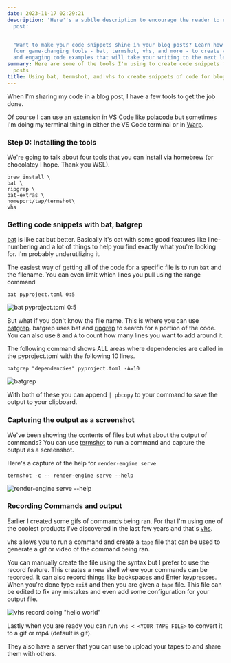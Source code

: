 ```yaml
---
date: 2023-11-17 02:29:21
description: 'Here''s a subtle description to encourage the reader to read the blog
  post:


  "Want to make your code snippets shine in your blog posts? Learn how I''m using
  four game-changing tools - bat, termshot, vhs, and more - to create visually stunning
  and engaging code examples that will take your writing to the next level.'
summary: Here are some of the tools I'm using to create code snippets for my blog
  posts
title: Using bat, termshot, and vhs to create snippets of code for blog posts
---
```


When I'm sharing my code in a blog post, I have a few tools to get the job done.

Of course I can use an extension in VS Code like [polacode](https://marketplace.visualstudio.com/items?itemName=pnp.polacode) but sometimes I'm doing my terminal thing in either the VS Code terminal or in [Warp](https://www.warp.dev/).

### Step 0: Installing the tools

We're going to talk about four tools that you can install via homebrew (or chocolatey I hope. Thank you WSL).

```shell
brew install \
bat \
ripgrep \
bat-extras \
homeport/tap/termshot\
vhs
```

### Getting code snippets with bat, batgrep

[bat](https://github.com/sharkdp/bat) is like cat but better. Basically it's cat with some good features like line-numbering and a lot of things to help you find exactly what you're looking for. I'm probably underutilizing it.

The easiest way of getting all of the code for a specific file is to run `bat` and the filename. You can even limit which lines you pull using the range command

```shell
bat pyproject.toml 0:5
```

![bat pyproject.toml 0:5](https://kjaymiller.azureedge.net/media/bat_pyproject_toml.gif)

But what if you don't know the file name. This is where you can use [batgrep](https://github.com/eth-p/bat-extras/tree/master). batgrep uses bat and [ripgrep](https://github.com/BurntSushi/ripgrep) to search for a portion of the code. You can also use `B` and `A` to count how many lines you want to add around it.

The following command shows ALL areas where dependencies are called in the pyproject.toml with the following 10 lines.

```shell
batgrep "dependencies" pyproject.toml -A=10
```

![batgrep](https://jmblogstorrage.blob.core.windows.net/media/batgrep.gif)

With both of these you can append `| pbcopy` to your command to save the output to your clipboard.

### Capturing the output as a screenshot

We've been showing the contents of files but what about the output of commands? You can use [termshot](https://github.com/homeport/termshot) to run a command and capture the output as a screenshot.

Here's a capture of the help for `render-engine serve`

```shell
termshot -c -- render-engine serve --help
```

![render-engine serve --help](https://jmblogstorrage.blob.core.windows.net/media/render-engine-serve-help.png)

### Recording Commands and output

Earlier I created some gifs of commands being ran. For that I'm using one of the coolest products I've discovered in the last few years and that's [vhs](https://vhs.charm.sh).

vhs allows you to run a command and create a `tape` file that can be used to generate a gif or video of the command being ran.

You can manually create the file using the syntax but I prefer to use the record feature. This creates a new shell where your commands can be recorded. It can also record things like backspaces and Enter keypresses. When you're done type `exit` and then you are given a `tape` file. This file can be edited to fix any mistakes and even add some configuration for your output file.

![vhs record doing "hello world"](https://jmblogstorrage.blob.core.windows.net/media/hello_world_vhs.gif)

Lastly when you are ready you can run `vhs < <YOUR TAPE FILE>` to convert it to a gif or mp4 (default is gif).

They also have a server that you can use to upload your tapes to and share them with others.
